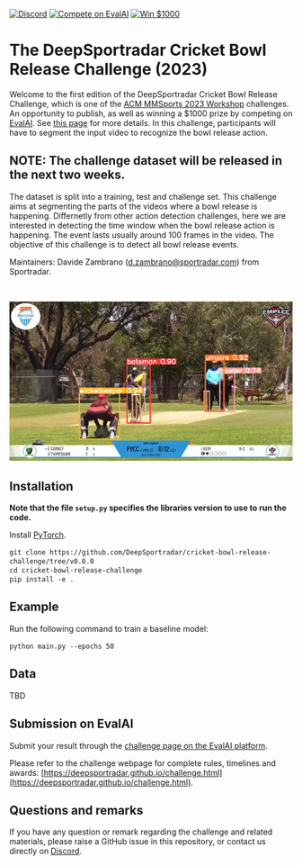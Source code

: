 [![Discord](https://badgen.net/badge/icon/discord?icon=discord&label)](https://discord.gg/JvMQgMkpkm)
[![Compete on EvalAI](https://badgen.net/badge/compete%20on/EvalAI/blue)](https://eval.ai/web/challenges/challenge-page/2077/overview)
[![Win $1000](https://badgen.net/badge/win/%241%2C000.00/yellow)](http://mmsports.multimedia-computing.de/mmsports2023/challenge.html)

# The DeepSportradar Cricket Bowl Release Challenge (2023)


Welcome to the first edition of the DeepSportradar Cricket Bowl Release Challenge, which is one of the [ACM MMSports 2023 Workshop](http://mmsports.multimedia-computing.de/mmsports2023/index.html) challenges. 
An opportunity to publish, as well as winning a $1000 prize by competing on [EvalAI](https://eval.ai/web/challenges/challenge-page/2077/overview). 
See [this page](http://mmsports.multimedia-computing.de/mmsports2023/challenge.html) for more details.
In this challenge, participants will have to segment the input video to recognize the bowl release action.

## NOTE: The challenge dataset will be released in the next two weeks.

The dataset is split into a training, test and challenge set.
This challenge aims at segmenting the parts of the videos where a bowl release is happening.
Differnetly from other action detection challenges, here we are interested in detecting the time window when the bowl release action is happening.
The event lasts usually around 100 frames in the video. The objective of this challenge is to detect all bowl release events.

    
Maintainers: Davide Zambrano (d.zambrano@sportradar.com) from Sportradar.


&nbsp;
<p align="center"><img src="assets/banner.png" width="740"></p>

## Installation

**Note that the file ```setup.py``` specifies the libraries version to use to run the code.**

Install [PyTorch](http://pytorch.org/). 

```shell
git clone https://github.com/DeepSportradar/cricket-bowl-release-challenge/tree/v0.0.0
cd cricket-bowl-release-challenge
pip install -e .
```

## Example

Run the following command to train a baseline model:
```shell
python main.py --epochs 50
```

## Data

TBD

## Submission on EvalAI
Submit your result through the [challenge page on the EvalAI platform](https://eval.ai/web/challenges/challenge-page/2077/overview).


Please refer to the challenge webpage for complete rules, timelines and awards: [https://deepsportradar.github.io/challenge.html](https://deepsportradar.github.io/challenge.html).

## Questions and remarks
If you have any question or remark regarding the challenge and related materials, please raise a GitHub issue in this repository, or contact us directly on [Discord](https://discord.gg/JvMQgMkpkm).
